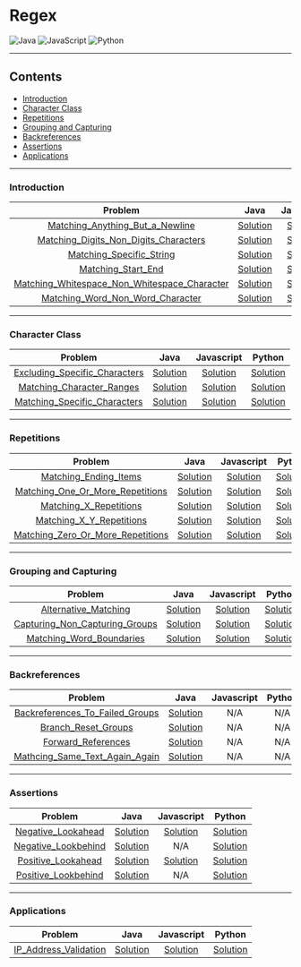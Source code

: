 # Regex
![Java](https://img.shields.io/badge/Java-ED8B00?style=for-the-badge&logo=openjdk&logoColor=white)
![JavaScript](https://img.shields.io/badge/JavaScript-F7DF1E?style=for-the-badge&logo=javascript&logoColor=white)
![Python](https://img.shields.io/badge/Python-3776AB?style=for-the-badge&logo=python&logoColor=white)
___
## Contents
* [Introduction](#Introduction)
* [Character Class](#Character-Class)
* [Repetitions](#Repetitions)
* [Grouping and Capturing](#grouping-and-capturing)
* [Backreferences](#backreferences)
* [Assertions](#Assertions)
* [Applications](#Applications)
___
### Introduction
Problem | Java | Javascript | Python
:---: | :---: | :---: | :---:
[Matching_Anything_But_a_Newline](pdf/matching-anything-but-new-line.pdf) | [Solution](java/Matching_Anything_But_a_Newline.java) | [Solution](javascript/Matching_Anything_But_a_Newline.js) | [Solution](python/Matching_Anything_But_a_Newline.py)
[Matching_Digits_Non_Digits_Characters](pdf/matching-digits-non-digit-character.pdf) | [Solution](java/Matching_Digits_Non_Digits_Characters.java) | [Solution](javascript/Matching_Digits_Non_Digits_Characters.js) | [Solution](python/Matching_Digits_Non_Digits_Characters.py)
[Matching_Specific_String](pdf/matching-specific-string.pdf) | [Solution](java/Matching_Specific_String.java) | [Solution](javascript/Matching_Specific_String.js) | [Solution](python/Matching_Specific_String.py)
[Matching_Start_End](pdf/matching-start-end.pdf) | [Solution](java/Matching_Start_End.java) | [Solution](javascript/Matching_Start_End.js) | [Solution](python/Matching_Start_End.py)
[Matching_Whitespace_Non_Whitespace_Character](pdf/matching-whitespace-non-whitespace-character.pdf) | [Solution](java/Matching_Whitespace_Non_Whitespace_Character.java) | [Solution](javascript/Matching_Whitespace_Non_Whitespace_Character.js) | [Solution](python/Matching_Whitespace_Non_Whitespace_Character.py)
[Matching_Word_Non_Word_Character](pdf/matching-word-non-word.pdf) | [Solution](java/Matching_Word_Non_Word_Character.java) | [Solution](javascript/Matching_Word_Non_Word_Character.js) | [Solution](python/Matching_Word_Non_Word_Character.py)
___
### Character Class
Problem | Java | Javascript | Python
:---: | :---: | :---: | :---:
[Excluding_Specific_Characters](pdf/excluding-specific-characters.pdf) | [Solution](java/Excluding_Specific_Characters.java) | [Solution](javascript/Excluding_Specific_Characters.js) | [Solution](python/Excluding_Specific_Characters.py)
[Matching_Character_Ranges](pdf/matching-range-of-characters.pdf) | [Solution](java/Matching_Character_Ranges.java) | [Solution](javascript/Matching_Character_Ranges.js) | [Solution](python/Matching_Character_Ranges.py)
[Matching_Specific_Characters](pdf/matching-specific-characters.pdf) | [Solution](java/Matching_Specific_Characters.java) | [Solution](javascript/Matching_Specific_Characters.js) | [Solution](python/Matching_Specific_Characters.py)
___
### Repetitions
Problem | Java | Javascript | Python
:---: | :---: | :---: | :---:
[Matching_Ending_Items](pdf/matching-ending-items.pdf) | [Solution](java/Matching_Ending_Items.java) | [Solution](javascript/Matching_Ending_Items.js) | [Solution](python/Matching_Ending_Items.py)
[Matching_One_Or_More_Repetitions](pdf/matching-one-or-more-repetitions.pdf) | [Solution](java/Matching_One_Or_More_Repetitions.java) | [Solution](javascript/Matching_One_Or_More_Repetitions.js) | [Solution](python/Matching_One_Or_More_Repetitions.py)
[Matching_X_Repetitions](pdf/matching-x-repetitions.pdf) | [Solution](java/Matching_X_Repetitions.java) | [Solution](javascript/Matching_X_Repetitions.js) | [Solution](python/Matching_X_Repetitions.py)
[Matching_X_Y_Repetitions](pdf/matching-x-y-repetitions.pdf) | [Solution](java/Matching_X_Y_Repetitions.java) | [Solution](javascript/Matching_X_Y_Repetitions.js) | [Solution](python/Matching_X_Y_Repetitions.py)
[Matching_Zero_Or_More_Repetitions](pdf/matching-zero-or-more-repetitions.pdf) | [Solution](java/Matching_Zero_Or_More_Repetitions.java) | [Solution](javascript/Matching_Zero_Or_More_Repetitions.js) | [Solution](python/Matching_Zero_Or_More_Repetitions.py)
___
### Grouping and Capturing
Problem | Java | Javascript | Python
:---: | :---: | :---: | :---:
[Alternative_Matching](pdf/alternative-matching.pdf) | [Solution](java/Alternative_Matching.java) | [Solution](javascript/Alternative_Matching.js) | [Solution](python/Alternative_Matching.py)
[Capturing_Non_Capturing_Groups](pdf/capturing-non-capturing-groups.pdf) | [Solution](java/Capturing_Non_Capturing_Groups.java) | [Solution](javascript/Capturing_Non_Capturing_Groups.js) | [Solution](python/Capturing_Non_Capturing_Groups.py)
[Matching_Word_Boundaries](pdf/matching-word-boundaries.pdf) | [Solution](java/Matching_Word_Boundaries.java) | [Solution](javascript/Matching_Word_Boundaries.js) | [Solution](python/Matching_Word_Boundaries.py)
___
### Backreferences
Problem | Java | Javascript | Python
:---: | :---: | :---: | :---:
[Backreferences_To_Failed_Groups](pdf/backreferences-to-failed-groups.pdf) | [Solution](java/Backreferences_To_Failed_Groups.java) | N/A | N/A
[Branch_Reset_Groups](pdf/branch-reset-groups.pdf) | [Solution](java/Branch_Reset_Groups.java) | N/A | N/A
[Forward_References](pdf/forward-references.pdf) | [Solution](java/Forward_References.java) | N/A | N/A
[Mathcing_Same_Text_Again_Again](pdf/matching-same-text-again-again.pdf) | [Solution](java/Matching_Same_Text_Again_Again.java) | N/A | N/A
___
### Assertions
Problem | Java | Javascript | Python
:---: | :---: | :---: | :---:
[Negative_Lookahead](pdf/negative-lookahead.pdf) | [Solution](java/Negative_Lookahead.java) | [Solution](javascript/Negative_Lookahead.js) | [Solution](python/Negative_Lookahead.py)
[Negative_Lookbehind](pdf/negative-lookbehind.pdf) | [Solution](java/Negative_Lookbehind.java) | N/A | [Solution](python/Negative_Lookbehind.py)
[Positive_Lookahead](pdf/positive-lookahead.pdf) | [Solution](java/Positive_Lookahead.java) | [Solution](javascript/Positive_Lookahead.js) | [Solution](python/Positive_Lookahead.py)
[Positive_Lookbehind](pdf/positive-lookbehind.pdf) | [Solution](java/Positive_Lookbehind.java) | N/A | [Solution](python/Positive_Lookbehind.py)
___
### Applications
Problem | Java | Javascript | Python
:---: | :---: | :---: | :---:
[IP_Address_Validation](pdf/ip-address-validation.pdf) | [Solution](java/IP_Address_Validation.java) | [Solution](javascript/IP_Address_Validation.js) | [Solution](python/IP_Address_Validation.py)
